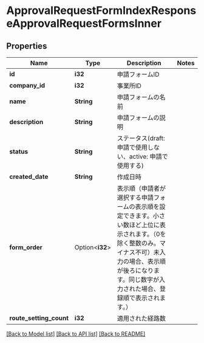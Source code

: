 # ApprovalRequestFormIndexResponseApprovalRequestFormsInner

## Properties

Name | Type | Description | Notes
------------ | ------------- | ------------- | -------------
**id** | **i32** | 申請フォームID | 
**company_id** | **i32** | 事業所ID | 
**name** | **String** | 申請フォームの名前 | 
**description** | **String** | 申請フォームの説明 | 
**status** | **String** | ステータス(draft: 申請で使用しない、active: 申請で使用する) | 
**created_date** | **String** | 作成日時 | 
**form_order** | Option<**i32**> | 表示順（申請者が選択する申請フォームの表示順を設定できます。小さい数ほど上位に表示されます。（0を除く整数のみ。マイナス不可）未入力の場合、表示順が後ろになります。同じ数字が入力された場合、登録順で表示されます。） | 
**route_setting_count** | **i32** | 適用された経路数 | 

[[Back to Model list]](../README.md#documentation-for-models) [[Back to API list]](../README.md#documentation-for-api-endpoints) [[Back to README]](../README.md)


